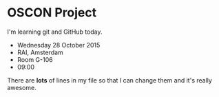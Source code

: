 # OSCON Project

I'm learning git and GitHub today.

* Wednesday 28 October 2015
* RAI, Amsterdam
* Room G-106
* 09:00

There are **lots** of lines
in my file so that I can change them
and it's really awesome.

